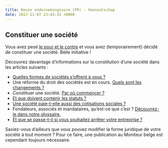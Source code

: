 ```yaml
---
title: Keuze ondernemingsvorm (FR) - Vennootschap
date: 2017-11-07 23:43:33 +0000
---
```

## Constituer une société

Vous avez pesé [le pour et le contre](http://blog.xerius.be/debutant/entreprise-en-personne-physique-ou-societe) et vous avez (temporairement) décidé de constituer une société. Belle initiative !

Découvrez davantage d’informations sur la constitution d’une société dans les articles suivants :

* [Quelles formes de sociétés s’offrent à vous ?](https://www.xerius.be/fr-be/je-demarre/societe/constituer-societe)
* Une réforme du droit des sociétés est en cours. [Quels sont les changements ?](https://blog.xerius.be/debutant/reforme-du-droit-des-societes-quels-changements)
* Constituer une société. [Par où commencer ?](https://www.xerius.be/fr-be/je-demarre/societe/constituer-societe)
* [Et que doivent contenir les statuts ?](https://blog.xerius.be/debutant/que-doivent-contenir-les-statuts-de-ma-societe)
* [Une société paie-t-elle aussi des cotisations sociales ?](https://www.xerius.be/fr/independants/assurances-sociales/affilier-sa-societe-a-une-caisse-dassurances-sociales/)
* Fondateurs, associés et mandataires, qu’est-ce que c’est ? [Découvrez-le dans notre glossaire.](https://www.xerius.be/glossaire)
* [Et que se passe-t-il si vous souhaitez arrêter votre entreprise ?](https://www.xerius.be/fr-be/j-ai-demarre/modification-entreprise/cessation-que-faire)

Saviez-vous d’ailleurs que vous pouvez modifier la forme juridique de votre société à tout moment ? Pour ce faire, une publication au Moniteur belge est cependant toujours nécessaire.